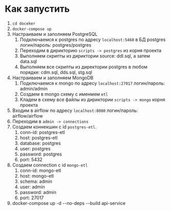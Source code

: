 # Как запустить

1. `cd doceker`
2. `docker-compose up`
3. Настраиваем и заполняем PostgreSQL
   1. Подключаемся к postgres по адресу `localhost:5460` в БД postgres логин/пароль: postgres/postgres
   2. Переходим в дирикторию `scripts -> postgres` из корня проекта
   3. Выполняем скрипты из дириктории source: ddl.sql, а затем data.sql
   4. Выполняем все скрипты из директории postgres в любом порядке: cdm.sql, dds.sql, stg.sql
4. Настраиваем и заполняем MongoDB
   1. Подключаемся к mongo по адресу `localhost:27017` логин/пароль: admin/admin
   2. Создаем в mongo схему с именмем `etl`
   3. Кладем в схему все файлы из дириктории `scripts -> mongo` корня проекта
5. Входим в airflow по адресу `localhost:8080` логин/пароль: airflow/airflow
6. Переходим в `admin -> connections`
7. Создаем коннекшин с id `postgres-etl`.
   1. conn-id: postgres-etl
   2. host: postgres-etl
   3. database: postgres
   4. user: postgres
   5. password: postgres
   6. port: 5432
8. Создаем connection с id `mongo-etl`
   1. conn-id: mongo-etl
   2. host: mongo-etl
   3. schema: admin
   4. user: admin
   5. password: admin
   6. port: 27017
9. docker-compose up -d --no-deps --build api-service
